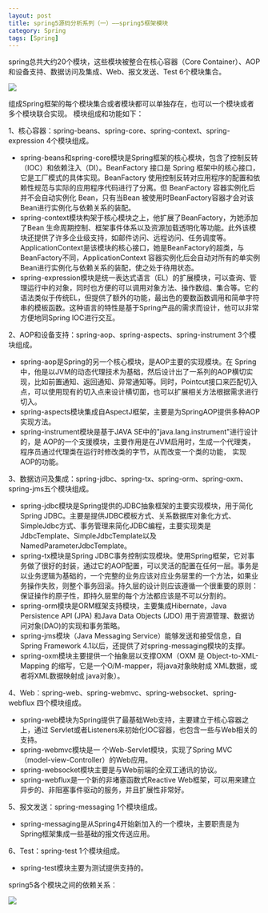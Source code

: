 ```yaml
---
layout: post
title: spring5源码分析系列（一）——spring5框架模块
category: Spring
tags: [Spring]
---
```


spring总共大约20个模块，这些模块被整合在核心容器（Core Container）、AOP和设备支持、数据访问及集成、Web、报文发送、Test 6个模块集合。

![](https://yaofengdoit.github.io/assets/images/2019/spring/1-1.png)

组成Spring框架的每个模块集合或者模块都可以单独存在，也可以一个模块或者多个模块联合实现。
模块组成和功能如下：

1、核心容器：spring-beans、spring-core、spring-context、spring-expression 4个模块组成。
- spring-beans和spring-core模块是Spring框架的核心模块，包含了控制反转（IOC）和依赖注入（DI）。BeanFactory 接口是 Spring 框架中的核心接口，它是工厂模式的具体实现。BeanFactory 使用控制反转对应用程序的配置和依赖性规范与实际的应用程序代码进行了分离。但 BeanFactory 容器实例化后并不会自动实例化 Bean，只有当Bean
被使用时BeanFactory容器才会对该Bean进行实例化与依赖关系的装配。
- spring-context模块构架于核心模块之上，他扩展了BeanFactory，为她添加了Bean 生命周期控制、框架事件体系以及资源加载透明化等功能。此外该模块还提供了许多企业级支持，如邮件访问、远程访问、任务调度等。ApplicationContext是该模块的核心接口，她是BeanFactory的超类，与BeanFactory不同，ApplicationContext 容器实例化后会自动对所有的单实例Bean进行实例化与依赖关系的装配，使之处于待用状态。
- spring-expression模块是统一表达式语言（EL）的扩展模块，可以查询、管理运行中的对象，同时也方便的可以调用对象方法、操作数组、集合等。它的语法类似于传统EL，但提供了额外的功能，最出色的要数函数调用和简单字符串的模板函数。这种语言的特性是基于Spring产品的需求而设计，他可以非常方便地同Spring IOC进行交互。

2、AOP和设备支持：spring-aop、spring-aspects、spring-instrument 3个模块组成。
- spring-aop是Spring的另一个核心模块，是AOP主要的实现模块。在 Spring 中，他是以JVM的动态代理技术为基础，然后设计出了一系列的AOP横切实现，比如前置通知、返回通知、异常通知等。同时，Pointcut接口来匹配切入点，可以使用现有的切入点来设计横切面，也可以扩展相关方法根据需求进行切入。
- spring-aspects模块集成自AspectJ框架，主要是为SpringAOP提供多种AOP实现方法。
- spring-instrument模块是基于JAVA SE中的"java.lang.instrument"进行设计的，是 AOP的一个支援模块，主要作用是在JVM启用时，生成一个代理类，程序员通过代理类在运行时修改类的字节，从而改变一个类的功能， 实现AOP的功能。

3、数据访问及集成：spring-jdbc、spring-tx、spring-orm、spring-oxm、spring-jms五个模块组成。
- spring-jdbc模块是Spring提供的JDBC抽象框架的主要实现模块，用于简化Spring JDBC。主要是提供JDBC模板方式、关系数据库对象化方式、SimpleJdbc方式、事务管理来简化JDBC编程，主要实现类是JdbcTemplate、SimpleJdbcTemplate以及 NamedParameterJdbcTemplate。
- spring-tx模块是Spring JDBC事务控制实现模块。使用Spring框架，它对事务做了很好的封装，通过它的AOP配置，可以灵活的配置在任何一层。事务是以业务逻辑为基础的，一个完整的业务应该对应业务层里的一个方法，如果业务操作失败，则整个事务回滚。持久层的设计则应该遵循一个很重要的原则：保证操作的原子性，即持久层里的每个方法都应该是不可以分割的。
- spring-orm模块是ORM框架支持模块，主要集成Hibernate，Java Persistence API (JPA) 和Java Data Objects (JDO) 用于资源管理、数据访问对象(DAO)的实现和事务策略。 
- spring-jms模块（Java Messaging Service）能够发送和接受信息，自Spring Framework 4.1以后，还提供了对spring-messaging模块的支撑。
- spring-oxm模块主要提供一个抽象层以支撑OXM（OXM 是 Object-to-XML-Mapping 的缩写，它是一个O/M-mapper，将java对象映射成 XML数据，或者将XML数据映射成 java对象）。

4、Web：spring-web、spring-webmvc、spring-websocket、spring-webflux 四个模块组成。
- spring-web模块为Spring提供了最基础Web支持，主要建立于核心容器之上，通过 Servlet或者Listeners来初始化IOC容器，也包含一些与Web相关的支持。 
- spring-webmvc模块是一 个Web-Servlet模块，实现了Spring MVC
（model-view-Controller）的Web应用。
- spring-websocket模块主要是与Web前端的全双工通讯的协议。 
- spring-webflux是一个新的非堵塞函数式Reactive Web框架，可以用来建立异步的、非阻塞事件驱动的服务，并且扩展性非常好。

5、报文发送：spring-messaging 1个模块组成。
- spring-messaging是从Spring4开始新加入的一个模块，主要职责是为Spring框架集成一些基础的报文传送应用。

6、Test：spring-test 1个模块组成。
- spring-test模块主要为测试提供支持的。


spring5各个模块之间的依赖关系：

![](https://yaofengdoit.github.io/assets/images/2019/spring/1-2.png)




